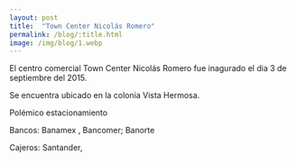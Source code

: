 ```yaml
---
layout: post
title:  "Town Center Nicolás Romero"
permalink: /blog/:title.html
image: /img/blog/1.webp
---
```


El centro comercial Town Center Nicolás Romero fue inagurado el dia 3 de septiembre del 2015.

Se encuentra ubicado en la colonia Vista Hermosa.

Polémico estacionamiento

Bancos: Banamex , Bancomer; Banorte

Cajeros: Santander, 